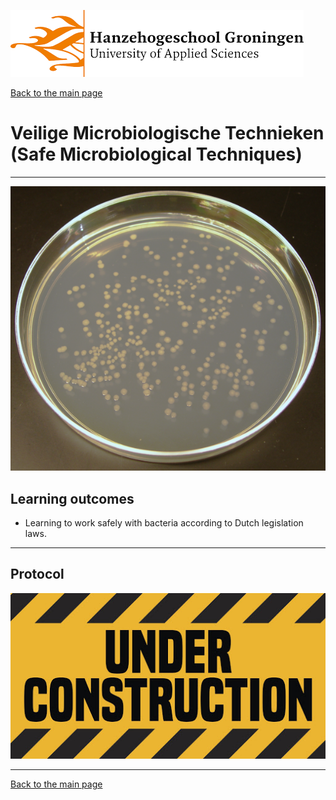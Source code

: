 ![Hanze](../hanze/hanze.png)

[Back to the main page](../index.md)

# Veilige Microbiologische Technieken (Safe Microbiological Techniques)

---

![Pic](./pics/impression.png)

## Learning outcomes
- Learning to work safely with bacteria according to Dutch legislation laws.

---
## Protocol

![Under construction](./pics/under_construction.jpg)


--- 

[Back to the main page](../index.md)
<script src="https://cdn.mathjax.org/mathjax/latest/MathJax.js?config=TeX-AMS-MML_HTMLorMML" type="text/javascript"></script>